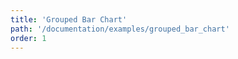 ```yaml
---
title: 'Grouped Bar Chart'
path: '/documentation/examples/grouped_bar_chart'
order: 1
---
```


<view-source name="GroupedBarChart" component="GroupedBarChart"></view-source>
